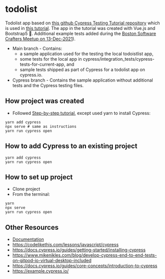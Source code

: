 # todolist 
Todolist app based on [this github Cypress Testing Tutorial repository](https://github.com/daydreamheart/cypress-testing-tutorial) which is used in [this tutorial](https://medium.com/the-web-tub/getting-started-with-cypress-98970de1e7e6).  The app in the tutorial was created with Vue.js and Bootstrap5 📅. Additional example tests added during the [Boston Software Crafters Meetup on 13-Dec-2021](https://www.meetup.com/Boston-Software-Crafters/events/gtrhhsyccqbrb/)).

- Main branch - Contains: 
  - a sample application used for the testing the local todoistlist app, 
  - some tests for the local app in cypress/integration_tests/cypress-tests-for-current-app, and
  - sample tests shipped as part of Cypress for a todolist app on cypress.io.
- Cypress branch - Contains the sample application without additional tests and the Cypress testing files.

## How project was created
- Followed [Step-by-step tutorial](https://medium.com/the-web-tub/getting-started-with-cypress-98970de1e7e6), except used yarn to install Cypress:
```
yarn add cypress
npx serve # same as instructions
yarn run cypress open
```
## How to add Cypress to an existing project
```
yarn add cypress
yarn run cypress open
```

## How to set up project
- Clone project
- From the terminal:
```
yarn
npx serve
yarn run cypress open
```

## Other Resources
- [Documentation](https://docs.cypress.io/guides/overview/why-cypress#In-a-nutshell)
- https://codelikethis.com/lessons/javascript/cypress
- https://docs.cypress.io/guides/getting-started/installing-cypress
- https://www.mikenikles.com/blog/develop-cypress-end-to-end-tests-on-gitpod-io-virtual-desktop-included
- https://docs.cypress.io/guides/core-concepts/introduction-to-cypress
- https://example.cypress.io/
